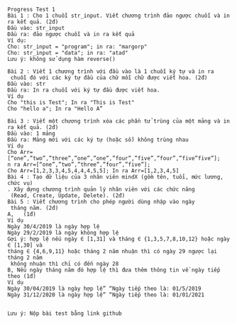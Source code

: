 	Progress Test 1
	Bài 1 : Cho 1 chuỗi str_input. Viết chương trình đảo ngược chuỗi và in ra kết quả. (2đ)
	Đầu vào: str_input 
	Đầu ra: đảo ngược chuỗi và in ra kết quả
	Ví dụ:
	Cho: str_input = "program"; in ra: "margorp"
	Cho: str_input = "data"; in ra: "atad"
	Lưu ý: không sử dụng hàm reverse()

	Bài 2 : Viết 1 chương trình với đầu vào là 1 chuỗi ký tự và in ra
	 chuỗi đó với các ký tự đầu của chữ mỗi chữ được viết hoa. (2đ)
	Đầu vào: str
	Đầu ra: In ra chuỗi với ký tự đầu được viết hoa.
	Ví dụ
	Cho "this is Test"; In ra "This is Test"
	Cho "hello a"; In ra "Hello A”

	Bài 3 : Viết một chương trình xóa các phần tử trùng của một mảng và in ra kết quả. (2đ)
	Đầu vào: 1 mảng
	Đầu ra: Mảng mới với các ký tự (hoặc số) không trùng nhau
	Ví dụ
	Cho Arr=[“one”,”two”,”three”,”one”,”one”,”four”,”five”,”four”,”five”five”]; 
	n ra Arr=[“one”,”two”,”three”,”four”,”five”];
	Cho Arr=[1,2,3,3,4,5,4,4,4,5,5]; In ra Arr=[1,2,3,4,5]
	Bài 4 : Tạo dữ liệu của 3 nhân viên mindX (gồm tên, tuổi, mức lương, chức vụ)
	. Xây dựng chương trình quản lý nhân viên với các chức năng
	 (Read, Create, Update, Delete). (2đ)
	Bài 5 : Viết chương trình cho phép người dùng nhập vào ngày
	 tháng năm. (2đ)
	A,   (1đ)
	Ví dụ
	Ngày 30/4/2019 là ngày hợp lệ
	Ngày 29/2/2019 là ngày không hợp lệ
	Gợi ý: hợp lệ nếu ngày ∈ [1,31] và tháng ∈ {1,3,5,7,8,10,12} hoặc ngày ∈ [1,30] và 
	tháng ∈ {4,6,9,11} hoặc tháng 2 năm nhuận thì có ngày 29 ngược lại tháng 2 năm
	 không nhuận thì chỉ có đến ngày 28
	B, Nếu ngày tháng năm đó hợp lệ thì đưa thêm thông tin về ngày tiếp theo (1đ)
	Ví dụ
	Ngày 30/04/2019 là ngày hợp lệ” “Ngày tiếp theo là: 01/5/2019
	Ngày 31/12/2020 là ngày hợp lệ” “Ngày tiếp theo là: 01/01/2021


	Lưu ý: Nộp bài test bằng link github

